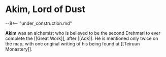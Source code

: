 # Akim, Lord of Dust

--8<-- "under_construction.md"

**Akim** was an alchemist who is believed to be the second Drehmari to ever complete the [[Great Work]], after [[Aok]]. He is mentioned only twice on the map, with one original writing of his being found at [[Teiruun Monastery]].
